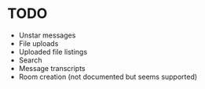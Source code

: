 TODO
====

- Unstar messages
- File uploads
- Uploaded file listings
- Search
- Message transcripts
- Room creation (not documented but seems supported)
